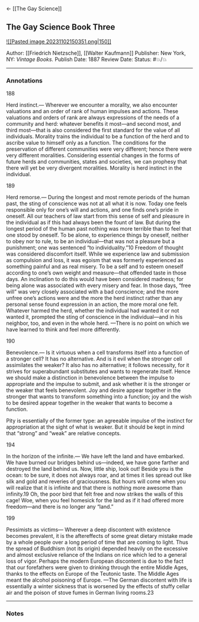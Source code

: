 <- [[The Gay Science]]

## The Gay Science Book Three

[ ![[Pasted image 20231102150351.png|150]] ](https://www.amazon.com/Gay-Science-Prelude-Rhymes-Appendix/dp/0394719859/ref=tmm_mmp_swatch_0?_encoding=UTF8&qid=1698951814&sr=8-1)

Author: [[Friedrich Nietzsche]], [[Walter Kaufmann]]
Publisher: New York, NY: _Vintage Books._
Publish Date: 1887
Review Date:
Status: #💥/💥

___

### Annotations

188

Herd instinct.— Wherever we encounter a morality, we also encounter valuations and an order of rank of human impulses and actions. These valuations and orders of rank are always expressions of the needs of a community and herd: whatever benefits it most—and second most, and third most—that is also considered the first standard for the value of all individuals. Morality trains the individual to be a function of the herd and to ascribe value to himself only as a function. The conditions for the preservation of different communities were very different; hence there were very different moralities. Considering essential changes in the forms of future herds and communities, states and societies, we can prophesy that there will yet be very divergent moralities. Morality is herd instinct in the individual.

189

Herd remorse.— During the longest and most remote periods of the human past, the sting of conscience was not at all what it is now. Today one feels responsible only for one’s will and actions, and one finds one’s pride in oneself. All our teachers of law start from this sense of self and pleasure in the individual as if this had always been the fount of law. But during the longest period of the human past nothing was more terrible than to feel that one stood by oneself. To be alone, to experience things by oneself, neither to obey nor to rule, to be an individual—that was not a pleasure but a punishment; one was sentenced “to individuality.”10 Freedom of thought was considered discomfort itself. While we experience law and submission as compulsion and loss, it was egoism that was formerly experienced as something painful and as real misery. To be a self and to esteem oneself according to one’s own weight and measure—that offended taste in those days. An inclination to do this would have been considered madness; for being alone was associated with every misery and fear. In those days, “free will” was very closely associated with a bad conscience; and the more unfree one’s actions were and the more the herd instinct rather than any personal sense found expression in an action, the more moral one felt. Whatever harmed the herd, whether the individual had wanted it or not wanted it, prompted the sting of conscience in the individual—and in his neighbor, too, and even in the whole herd. —There is no point on which we have learned to think and feel more differently.

190

Benevolence.— Is it virtuous when a cell transforms itself into a function of a stronger cell? It has no alternative. And is it evil when the stronger cell assimilates the weaker? It also has no alternative; it follows necessity, for it strives for superabundant substitutes and wants to regenerate itself. Hence we should make a distinction in benevolence between the impulse to appropriate and the impulse to submit, and ask whether it is the stronger or the weaker that feels benevolent. Joy and desire appear together in the stronger that wants to transform something into a function; joy and the wish to be desired appear together in the weaker that wants to become a function.

Pity is essentially of the former type: an agreeable impulse of the instinct for appropriation at the sight of what is weaker. But it should be kept in mind that “strong” and “weak” are relative concepts.

194

In the horizon of the infinite.— We have left the land and have embarked. We have burned our bridges behind us—indeed, we have gone farther and destroyed the land behind us. Now, little ship, look out! Beside you is the ocean: to be sure, it does not always roar, and at times it lies spread out like silk and gold and reveries of graciousness. But hours will come when you will realize that it is infinite and that there is nothing more awesome than infinity.19 Oh, the poor bird that felt free and now strikes the walls of this cage! Woe, when you feel homesick for the land as if it had offered more freedom—and there is no longer any “land.”

199

Pessimists as victims— Wherever a deep discontent with existence becomes prevalent, it is the aftereffects of some great dietary mistake made by a whole people over a long period of time that are coming to light. Thus the spread of Buddhism (not its origin) depended heavily on the excessive and almost exclusive reliance of the Indians on rice which led to a general loss of vigor. Perhaps the modern European discontent is due to the fact that our forefathers were given to drinking through the entire Middle Ages, thanks to the effects on Europe of the Teutonic taste. The Middle Ages meant the alcohol poisoning of Europe. —The German discontent with life is essentially a winter sickness that is worsened by the effects of stuffy cellar air and the poison of stove fumes in German living rooms.23

___

### Notes

